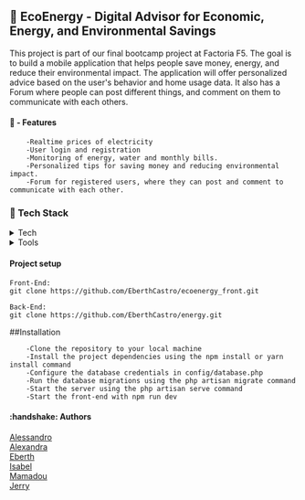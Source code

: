 ## 🌿 EcoEnergy - Digital Advisor for Economic, Energy, and Environmental Savings

This project is part of our final bootcamp project at Factoria F5. The goal is to build a mobile application that helps people save money, energy, and reduce their environmental impact. The application will offer personalized advice based on the user's behavior and home usage data. It also has a Forum where people can post different things, and comment on them to communicate with each others.


<h4>🚀 - Features</h4>

        -Realtime prices of electricity
        -User login and registration
        -Monitoring of energy, water and monthly bills.
        -Personalized tips for saving money and reducing environmental impact.
        -Forum for registered users, where they can post and comment to communicate with each other.
        
### :space_invader: Tech Stack

<details>
<summary>Tech</summary>
  <ul>
    <li><a href="https://reactjs.org">React</a></li>
    <li><a href="https://mui.com">MaterialUI</a></li>
    <li><a href="https://react-hook-form.com">React-Hook-Form</a></li>
    <li><a href="https://reactrouter.com/en/main">React-Router-Dom</a></li>
    <li><a href="https://jestjs.io">Jest</a></li>
    <li><a href="https://swiperjs.com/react">Swiper</a></li>
    <li><a href="https://axios-http.com/docs/intro">Axios</a></li>
    <li><a href="https://recharts.org/en-US/guide">Recharts</a></li>
    <li><a href="https://sweetalert2.github.io">SweetAlerts</a></li>
  </ul>
</details>

<details>
<summary>Tools</summary>
  <ul>
    <li><a href="https://www.trello.com/">Trello</a></li>
    <li><a href="https://www.figma.com/">Figma</a></li>
    <li><a href="https://code.visualstudio.com/">Visual Studio Code</a></li>
    <li><a href="https://www.postman.com/">Postman</a></li>
  </ul>
</details>

<h4> Project setup </h4>

```
Front-End:
git clone https://github.com/EberthCastro/ecoenergy_front.git

Back-End:
git clone https://github.com/EberthCastro/energy.git

```


##Installation

        -Clone the repository to your local machine
        -Install the project dependencies using the npm install or yarn install command
        -Configure the database credentials in config/database.php
        -Run the database migrations using the php artisan migrate command
        -Start the server using the php artisan serve command
        -Start the front-end with npm run dev



<h4>:handshake: Authors</h4>
<a href="https://github.com/AlessHub">Alessandro</a><br>
<a href="https://github.com/AlexandraJaramillo">Alexandra</a><br>
<a href="https://github.com/EberthCastro">Eberth</a><br>
<a href="https://github.com/Behbiz">Isabel</a><br>
<a href="https://github.com/deakamm">Mamadou</a><br>
<a href="https://github.com/JerryAiyaniyo">Jerry</a><br>
